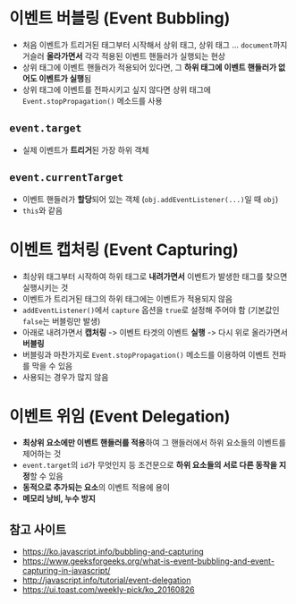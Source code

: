 # 이벤트 버블링 (Event Bubbling)
- 처음 이벤트가 트리거된 태그부터 시작해서 상위 태그, 상위 태그 ... `document`까지 거슬러 **올라가면서** 각각 적용된 이벤트 핸들러가 실행되는 현상
- 상위 태그에 이벤트 핸들러가 적용되어 있다면, 그 **하위 태그에 이벤트 핸들러가 없어도 이벤트가 실행**됨
- 상위 태그에 이벤트를 전파시키고 싶지 않다면 상위 태그에 `Event.stopPropagation()` 메소드를 사용

## `event.target`
- 실제 이벤트가 **트리거**된 가장 하위 객체
## `event.currentTarget`
- 이벤트 핸들러가 **할당**되어 있는 객체 (`obj.addEventListener(...)`일 때 `obj`)
- `this`와 같음

# 이벤트 캡처링 (Event Capturing)
- 최상위 태그부터 시작하여 하위 태그로 **내려가면서** 이벤트가 발생한 태그를 찾으면 실행시키는 것
- 이벤트가 트리거된 태그의 하위 태그에는 이벤트가 적용되지 않음
- `addEventListener()`에서 `capture` 옵션을 `true`로 설정해 주어야 함 (기본값인 `false`는 버블링만 발생)
- 아래로 내려가면서 **캡처링** -> 이벤트 타겟의 이벤트 **실행** -> 다시 위로 올라가면서 **버블링**
- 버블링과 마찬가지로 `Event.stopPropagation()` 메소드를 이용하여 이벤트 전파를 막을 수 있음
- 사용되는 경우가 많지 않음

# 이벤트 위임 (Event Delegation)
- **최상위 요소에만 이벤트 핸들러를 적용**하여 그 핸들러에서 하위 요소들의 이벤트를 제어하는 것
- `event.target`의 `id`가 무엇인지 등 조건문으로 **하위 요소들의 서로 다른 동작을 지정**할 수 있음
- **동적으로 추가되는 요소**의 이벤트 적용에 용이
- **메모리 낭비, 누수 방지**

## 참고 사이트
- https://ko.javascript.info/bubbling-and-capturing
- https://www.geeksforgeeks.org/what-is-event-bubbling-and-event-capturing-in-javascript/
- http://javascript.info/tutorial/event-delegation
- https://ui.toast.com/weekly-pick/ko_20160826